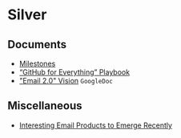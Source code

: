 # Silver

## Documents

- [Milestones](docs/Milestones-M1.md)
- [“GitHub for Everything” Playbook](docs/GitHub-For-Everything.md)
- ["Email 2.0" Vision](https://docs.google.com/document/d/1UhHqHrKbZYFzUngQCGakBcmqluxVOoHgMthrG8ySJ88/edit?tab=t.0#heading=h.ubemk9du1rhx) `GoogleDoc`


## Miscellaneous 
- [Interesting Email Products to Emerge Recently](docs/New-Email-Products.md)
